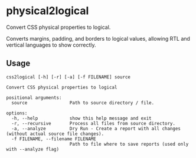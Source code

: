 # physical2logical

Convert CSS physical properties to logical.

Converts margins, padding, and borders to logical values, allowing RTL and vertical languages to show correctly.

## Usage

```commandline
css2logical [-h] [-r] [-a] [-f FILENAME] source

Convert CSS physical properties to logical

positional arguments:
  source                Path to source directory / file.

options:
  -h, --help            show this help message and exit
  -r, --recursive       Process all files from source directory.
  -a, --analyze         Dry Run - Create a report with all changes (without actual source file changes).
  -f FILENAME, --filename FILENAME
                        Path to file where to save reports (used only with --analyze flag)

```
